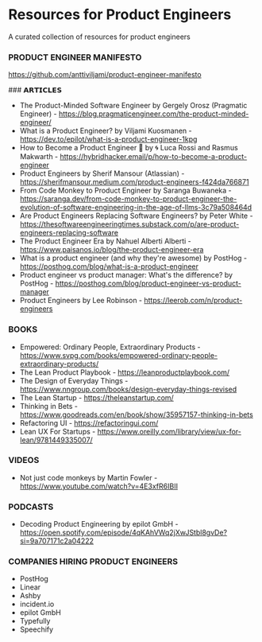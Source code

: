 # Resources for Product Engineers

A curated collection of resources for product engineers

### PRODUCT ENGINEER MANIFESTO

https://github.com/anttiviljami/product-engineer-manifesto

### 𝗔𝗥𝗧𝗜𝗖𝗟𝗘𝗦

- The Product-Minded Software Engineer by Gergely Orosz (Pragmatic Engineer) - https://blog.pragmaticengineer.com/the-product-minded-engineer/
- What is a Product Engineer? by Viljami Kuosmanen - https://dev.to/epilot/what-is-a-product-engineer-1kpg
- How to Become a Product Engineer 🎨 by 🌀 Luca Rossi and Rasmus Makwarth - https://hybridhacker.email/p/how-to-become-a-product-engineer
- Product Engineers by Sherif Mansour (Atlassian) - https://sherifmansour.medium.com/product-engineers-f424da766871
- From Code Monkey to Product Engineer by Saranga Buwaneka - https://saranga.dev/from-code-monkey-to-product-engineer-the-evolution-of-software-engineering-in-the-age-of-llms-3c79a508464d
- Are Product Engineers Replacing Software Engineers? by Peter White - https://thesoftwareengineeringtimes.substack.com/p/are-product-engineers-replacing-software
- The Product Engineer Era by Nahuel Alberti Alberti - https://www.paisanos.io/blog/the-product-engineer-era
- What is a product engineer (and why they're awesome) by PostHog - https://posthog.com/blog/what-is-a-product-engineer
- Product engineer vs product manager: What's the difference? by PostHog - https://posthog.com/blog/product-engineer-vs-product-manager
- Product Engineers by Lee Robinson - https://leerob.com/n/product-engineers

### BOOKS

- Empowered: Ordinary People, Extraordinary Products - https://www.svpg.com/books/empowered-ordinary-people-extraordinary-products/
- The Lean Product Playbook - https://leanproductplaybook.com/
- The Design of Everyday Things - https://www.nngroup.com/books/design-everyday-things-revised
- The Lean Startup - https://theleanstartup.com/
- Thinking in Bets - https://www.goodreads.com/en/book/show/35957157-thinking-in-bets
- Refactoring UI - https://refactoringui.com/
- Lean UX For Startups - https://www.oreilly.com/library/view/ux-for-lean/9781449335007/

### VIDEOS

- Not just code monkeys by Martin Fowler - https://www.youtube.com/watch?v=4E3xfR6IBII

### PODCASTS

- Decoding Product Engineering by epilot GmbH - https://open.spotify.com/episode/4qKAhVWq2jXwJStbl8gvDe?si=9a707171c2a04222

### COMPANIES HIRING PRODUCT ENGINEERS

- PostHog
- Linear
- Ashby
- incident.io
- epilot GmbH
- Typefully
- Speechify

